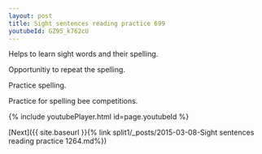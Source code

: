 ```yaml
---
layout: post
title: Sight sentences reading practice 699
youtubeId: GZ95_k762cU
---
```

 
 
Helps to learn sight words and their spelling.

Opportunitiy to repeat the spelling. 

Practice spelling. 
 
Practice for spelling bee competitions. 
 
{% include youtubePlayer.html id=page.youtubeId %}
 
 

[Next]({{ site.baseurl }}{% link  split1/_posts/2015-03-08-Sight sentences reading practice 1264.md%})
 
